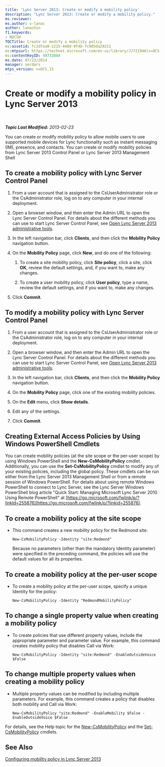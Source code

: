 ```yaml
---
title: 'Lync Server 2013: Create or modify a mobility policy'
description: "Lync Server 2013: Create or modify a mobility policy."
ms.reviewer: 
ms.author: v-lanac
author: lanachin
f1.keywords:
- NOCSH
TOCTitle: Create or modify a mobility policy
ms:assetid: fc2dfea0-2215-440d-9f4b-7c985da29211
ms:mtpsurl: https://technet.microsoft.com/en-us/library/JJ721946(v=OCS.15)
ms:contentKeyID: 49733884
ms.date: 07/23/2014
manager: serdars
mtps_version: v=OCS.15
---
```


# Create or modify a mobility policy in Lync Server 2013

<div data-xmlns="http://www.w3.org/1999/xhtml">

<div class="topic" data-xmlns="http://www.w3.org/1999/xhtml" data-msxsl="urn:schemas-microsoft-com:xslt" data-cs="https://msdn.microsoft.com/">

<div data-asp="https://msdn2.microsoft.com/asp">



</div>

<div id="mainSection">

<div id="mainBody">

<span> </span>

_**Topic Last Modified:** 2013-02-23_

You can create or modify mobility policy to allow mobile users to use supported mobile devices for Lync functionality such as instant messaging (IM), presence, and contacts. You can create or modify mobility policies from Lync Server 2013 Control Panel or Lync Server 2013 Management Shell

<div>

## To create a mobility policy with Lync Server Control Panel

1.  From a user account that is assigned to the CsUserAdministrator role or the CsAdministrator role, log on to any computer in your internal deployment.

2.  Open a browser window, and then enter the Admin URL to open the Lync Server Control Panel. For details about the different methods you can use to start Lync Server Control Panel, see [Open Lync Server 2013 administrative tools](lync-server-2013-open-lync-server-administrative-tools.md).

3.  In the left navigation bar, click **Clients**, and then click the **Mobility Policy** navigation button.

4.  On the **Mobility Policy** page, click **New**, and do one of the following:
    
    1.  To create a site mobility policy, click **Site policy**, click a site, click **OK**, review the default settings, and, if you want to, make any changes.
    
    2.  To create a user mobility policy, click **User policy**, type a name, review the default settings, and if you want to, make any changes.

5.  Click **Commit**.

</div>

<div>

## To modify a mobility policy with Lync Server Control Panel

1.  From a user account that is assigned to the CsUserAdministrator role or the CsAdministrator role, log on to any computer in your internal deployment.

2.  Open a browser window, and then enter the Admin URL to open the Lync Server Control Panel. For details about the different methods you can use to start Lync Server Control Panel, see [Open Lync Server 2013 administrative tools](lync-server-2013-open-lync-server-administrative-tools.md).

3.  In the left navigation bar, click **Clients**, and then click the **Mobility Policy** navigation button.

4.  On the **Mobility Policy** page, click one of the existing mobility policies.

5.  On the **Edit** menu, click **Show details**.

6.  Edit any of the settings.

7.  Click **Commit**.

</div>

<div>

## Creating External Access Policies by Using Windows PowerShell Cmdlets

You can create mobility policies (at the site scope or the per-user scope) by using Windows PowerShell and the **New-CsMobilityPolicy** cmdlet. Additionally, you can use the **Set-CsMobilityPolicy** cmdlet to modify any of your existing policies, including the global policy. These cmdlets can be run either from the Lync Server 2013 Management Shell or from a remote session of Windows PowerShell. For details about using remote Windows PowerShell to connect to Lync Server, see the Lync Server Windows PowerShell blog article "Quick Start: Managing Microsoft Lync Server 2010 Using Remote PowerShell" at [https://go.microsoft.com/fwlink/p/?linkId=255876](https://go.microsoft.com/fwlink/p/?linkid=255876).

<div>

## To create a mobility policy at the site scope

  - This command creates a new mobility policy for the Redmond site:
    
        New-CsMobilityPolicy -Identity "site:Redmond"
    
    Because no parameters (other than the mandatory Identity parameter) were specified in the preceding command, the policies will use the default values for all its properties.

</div>

<div>

## To create a mobility policy at the per-user scope

  - To create a mobility policy at the per-user scope, specify a unique Identity for the policy:
    
        New-CsMobilityPolicy -Identity "RedmondMobilityPolicy"

</div>

<div>

## To change a single property value when creating a mobility policy

  - To create policies that use different property values, include the appropriate parameter and parameter value. For example, this command creates mobility policy that disables Call via Work:
    
        New-CsMobilityPolicy -Identity "site:Redmond" -EnableOutsideVoice $False

</div>

<div>

## To change multiple property values when creating a mobility policy

  - Multiple property values can be modified by including multiple parameters. For example, this command creates a policy that disables both mobility and Call via Work:
    
        New-CsMobilityPolicy "site:Redmond" -EnableMobility $False -EnableOutsideVoice $False

</div>

For details, see the Help topic for the [New-CsMobilityPolicy](https://docs.microsoft.com/powershell/module/skype/New-CsMobilityPolicy) and the [Set-CsMobilityPolicy](https://docs.microsoft.com/powershell/module/skype/Set-CsMobilityPolicy) cmdlets.

</div>

<div>

## See Also


[Configuring mobility policy in Lync Server 2013](lync-server-2013-configuring-mobility-policy.md)  
  

</div>

</div>

<span> </span>

</div>

</div>

</div>

